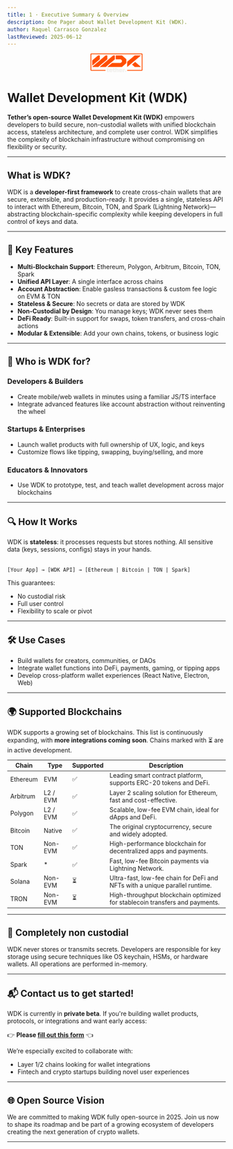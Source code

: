 ```yaml
---
title: 1 · Executive Summary & Overview
description: One Pager about Wallet Development Kit (WDK).
author: Raquel Carrasco Gonzalez
lastReviewed: 2025-06-12
---
```


<!-- LOGO PLACEHOLDER -->
<p align="center">
  <img src="./assets/logo.png" alt="WDK Logo" width="120" />
</p>

# Wallet Development Kit (WDK)

**Tether’s open-source Wallet Development Kit (WDK)** empowers developers to build secure, non-custodial wallets with unified blockchain access, stateless architecture, and complete user control. WDK simplifies the complexity of blockchain infrastructure without compromising on flexibility or security.

---

## What is WDK?

WDK is a **developer-first framework** to create cross-chain wallets that are secure, extensible, and production-ready. It provides a single, stateless API to interact with Ethereum, Bitcoin, TON, and Spark (Lightning Network)—abstracting blockchain-specific complexity while keeping developers in full control of keys and data.

---

## 🔑 Key Features

- **Multi-Blockchain Support**: Ethereum, Polygon, Arbitrum, Bitcoin, TON, Spark
- **Unified API Layer**: A single interface across chains
- **Account Abstraction**: Enable gasless transactions & custom fee logic on EVM & TON
- **Stateless & Secure**: No secrets or data are stored by WDK
- **Non-Custodial by Design**: You manage keys; WDK never sees them
- **DeFi Ready**: Built-in support for swaps, token transfers, and cross-chain actions
- **Modular & Extensible**: Add your own chains, tokens, or business logic

---

## 👤 Who is WDK for?

### Developers & Builders
- Create mobile/web wallets in minutes using a familiar JS/TS interface
- Integrate advanced features like account abstraction without reinventing the wheel

### Startups & Enterprises
- Launch wallet products with full ownership of UX, logic, and keys
- Customize flows like tipping, swapping, buying/selling, and more

### Educators & Innovators
- Use WDK to prototype, test, and teach wallet development across major blockchains

---

## 🔍 How It Works

WDK is **stateless**: it processes requests but stores nothing. All sensitive data (keys, sessions, configs) stays in your hands.

```

[Your App] → [WDK API] → [Ethereum | Bitcoin | TON | Spark]

```

This guarantees:
- No custodial risk
- Full user control
- Flexibility to scale or pivot

---

## 🛠️ Use Cases

- Build wallets for creators, communities, or DAOs
- Integrate wallet functions into DeFi, payments, gaming, or tipping apps
- Develop cross-platform wallet experiences (React Native, Electron, Web)

---

## 🌍 Supported Blockchains

WDK supports a growing set of blockchains. This list is continuously expanding, with **more integrations coming soon**. Chains marked with ⏳ are in active development.

| Chain      | Type        | Supported | Description                                                                   |
|------------|-------------|-----------|-------------------------------------------------------------------------------|
| Ethereum   | EVM         | ✅        | Leading smart contract platform, supports ERC-20 tokens and DeFi.             |
| Arbitrum   | L2 / EVM    | ✅        | Layer 2 scaling solution for Ethereum, fast and cost-effective.               |
| Polygon    | L2 / EVM    | ✅        | Scalable, low-fee EVM chain, ideal for dApps and DeFi.                        |
| Bitcoin    | Native      | ✅        | The original cryptocurrency, secure and widely adopted.                       |
| TON        | Non-EVM     | ✅        | High-performance blockchain for decentralized apps and payments.              |
| Spark      | *           | ✅        | Fast, low-fee Bitcoin payments via Lightning Network.                         |
| Solana     | Non-EVM     | ⏳        | Ultra-fast, low-fee chain for DeFi and NFTs with a unique parallel runtime.   |
| TRON       | Non-EVM     | ⏳        | High-throughput blockchain optimized for stablecoin transfers and payments.   |


---

## 🔐 Completely non custodial

WDK never stores or transmits secrets. Developers are responsible for key storage using secure techniques like OS keychain, HSMs, or hardware wallets. All operations are performed in-memory.

---

## 📬 Contact us to get started!

WDK is currently in **private beta**. If you're building wallet products, protocols, or integrations and want early access:

👉 **Please [fill out this form](https://docs.google.com/forms/d/e/1FAIpQLSfh3UKsQ-PwJCQOQyJ3EVMKVyHTuqK1XndyiKe4uLslEEtWSw/viewform)** 👈

We’re especially excited to collaborate with:
- Layer 1/2 chains looking for wallet integrations
- Fintech and crypto startups building novel user experiences

---

## 🌐 Open Source Vision

We are committed to making WDK fully open-source in 2025. Join us now to shape its roadmap and be part of a growing ecosystem of developers creating the next generation of crypto wallets.

---
